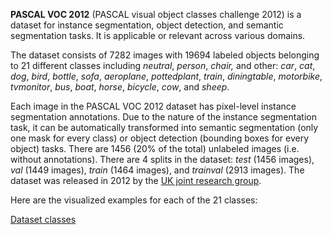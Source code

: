 **PASCAL VOC 2012** (PASCAL visual object classes challenge 2012) is a dataset for instance segmentation, object detection, and semantic segmentation tasks. It is applicable or relevant across various domains.

The dataset consists of 7282 images with 19694 labeled objects belonging to 21 different classes including *neutral*, *person*, *chair,* and other: *car*, *cat*, *dog*, *bird*, *bottle*, *sofa*, *aeroplane*, *pottedplant*, *train*, *diningtable*, *motorbike*, *tvmonitor*, *bus*, *boat*, *horse*, *bicycle*, *cow*, and *sheep*.

Each image in the PASCAL VOC 2012 dataset has pixel-level instance segmentation annotations. Due to the nature of the instance segmentation task, it can be automatically transformed into semantic segmentation (only one mask for every class) or object detection (bounding boxes for every object) tasks. There are 1456 (20% of the total) unlabeled images (i.e. without annotations). There are 4 splits in the dataset: *test* (1456 images), *val* (1449 images), *train* (1464 images), and *trainval* (2913 images). The dataset was released in 2012 by the [UK joint research group](http://host.robots.ox.ac.uk/pascal/VOC/voc2012/index.html#organizers).

Here are the visualized examples for each of the 21 classes:

[Dataset classes](https://github.com/dataset-ninja/pascal-voc-2012/raw/main/visualizations/classes_preview.webm)
